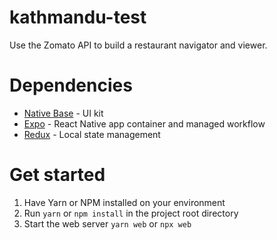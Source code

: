 # kathmandu-test
Use the Zomato API to build a restaurant navigator and viewer.

# Dependencies
- [Native Base](https://docs.nativebase.io/Components.html#Components) - UI kit
- [Expo](https://expo.io) - React Native app container and managed workflow
- [Redux](redux.js.org) - Local state management

# Get started
1. Have Yarn or NPM installed on your environment
2. Run `yarn` or `npm install` in the project root directory
3. Start the web server `yarn web` or `npx web`